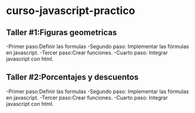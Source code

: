 # curso-javascript-practico

## Taller #1:Figuras geometricas

-Primer paso:Definir las formulas
-Segundo paso: Implementar las fórmulas en javascript.
-Tercer paso:Crear funciones.
-Cuarto paso: Integrar javascript con html.

## Taller #2:Porcentajes y descuentos

-Primer paso:Definir las formulas
-Segundo paso: Implementar las fórmulas en javascript.
-Tercer paso:Crear funciones.
-Cuarto paso: Integrar javascript con html.

